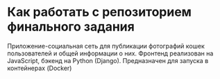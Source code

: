 #  Как работать с репозиторием финального задания

Приложение-социальная сеть для публикации фотографий кошек пользователей и общей информации о них.
Фронтенд реализован на JavaScript, бэкенд на Python (Django). Предназначен для запуска в контейнерах (Docker)
